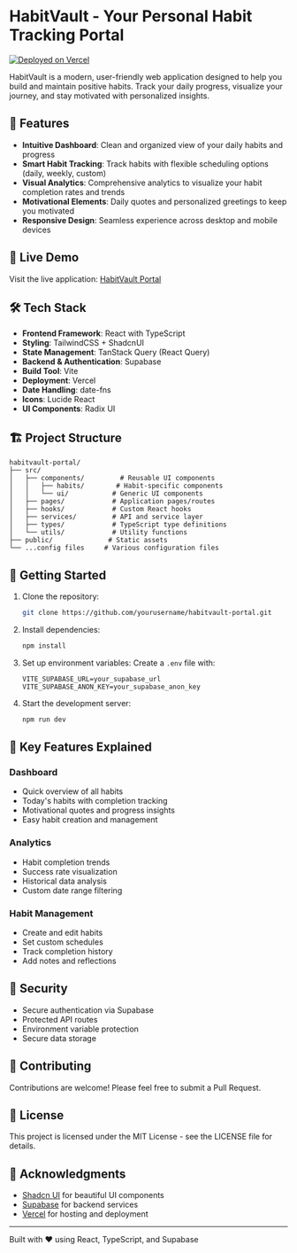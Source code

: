 # HabitVault - Your Personal Habit Tracking Portal

[![Deployed on Vercel](https://img.shields.io/badge/Deployed%20on-Vercel-black.svg?style=flat-square&logo=vercel)](https://habitvault-portal-launch.vercel.app/)

HabitVault is a modern, user-friendly web application designed to help you build and maintain positive habits. Track your daily progress, visualize your journey, and stay motivated with personalized insights.

## 🌟 Features

- **Intuitive Dashboard**: Clean and organized view of your daily habits and progress
- **Smart Habit Tracking**: Track habits with flexible scheduling options (daily, weekly, custom)
- **Visual Analytics**: Comprehensive analytics to visualize your habit completion rates and trends
- **Motivational Elements**: Daily quotes and personalized greetings to keep you motivated
- **Responsive Design**: Seamless experience across desktop and mobile devices

## 🚀 Live Demo

Visit the live application: [HabitVault Portal](https://habitvault-portal-launch.vercel.app/)

## 🛠️ Tech Stack

- **Frontend Framework**: React with TypeScript
- **Styling**: TailwindCSS + ShadcnUI
- **State Management**: TanStack Query (React Query)
- **Backend & Authentication**: Supabase
- **Build Tool**: Vite
- **Deployment**: Vercel
- **Date Handling**: date-fns
- **Icons**: Lucide React
- **UI Components**: Radix UI

## 🏗️ Project Structure

```
habitvault-portal/
├── src/
│   ├── components/         # Reusable UI components
│   │   ├── habits/        # Habit-specific components
│   │   └── ui/           # Generic UI components
│   ├── pages/            # Application pages/routes
│   ├── hooks/            # Custom React hooks
│   ├── services/         # API and service layer
│   ├── types/            # TypeScript type definitions
│   └── utils/            # Utility functions
├── public/              # Static assets
└── ...config files     # Various configuration files
```

## 🚀 Getting Started

1. Clone the repository:
   ```bash
   git clone https://github.com/yourusername/habitvault-portal.git
   ```

2. Install dependencies:
   ```bash
   npm install
   ```

3. Set up environment variables:
   Create a `.env` file with:
   ```
   VITE_SUPABASE_URL=your_supabase_url
   VITE_SUPABASE_ANON_KEY=your_supabase_anon_key
   ```

4. Start the development server:
   ```bash
   npm run dev
   ```

## 📱 Key Features Explained

### Dashboard
- Quick overview of all habits
- Today's habits with completion tracking
- Motivational quotes and progress insights
- Easy habit creation and management

### Analytics
- Habit completion trends
- Success rate visualization
- Historical data analysis
- Custom date range filtering

### Habit Management
- Create and edit habits
- Set custom schedules
- Track completion history
- Add notes and reflections

## 🔐 Security

- Secure authentication via Supabase
- Protected API routes
- Environment variable protection
- Secure data storage

## 🤝 Contributing

Contributions are welcome! Please feel free to submit a Pull Request.

## 📄 License

This project is licensed under the MIT License - see the LICENSE file for details.

## 🙏 Acknowledgments

- [Shadcn UI](https://ui.shadcn.com/) for beautiful UI components
- [Supabase](https://supabase.com/) for backend services
- [Vercel](https://vercel.com/) for hosting and deployment

---

Built with ❤️ using React, TypeScript, and Supabase

